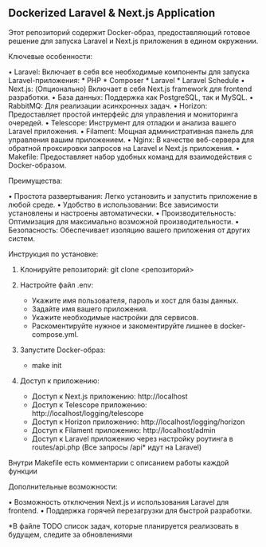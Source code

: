 ## Dockerized Laravel & Next.js Application

Этот репозиторий содержит Docker-образ, предоставляющий готовое решение для запуска Laravel и Next.js приложения в едином окружении.

Ключевые особенности:

• Laravel: Включает в себя все необходимые компоненты для запуска Laravel-приложения: 
    * PHP
    * Composer
    * Laravel
    * Laravel Schedule
• Next.js: (Опционально) Включает в себя Next.js framework для frontend разработки.
• База данных: Поддержка как PostgreSQL, так и MySQL.
• RabbitMQ: Для реализации асинхронных задач.
• Horizon: Предоставляет простой интерфейс для управления и мониторинга очередей.
• Telescope: Инструмент для отладки и анализа вашего Laravel приложения.
• Filament: Мощная административная панель для управления вашим приложением.
• Nginx: В качестве веб-сервера для обратной проксировки запросов на Laravel и Next.js приложения.
• Makefile: Предоставляет набор удобных команд для взаимодействия с Docker-образом.

Преимущества:

• Простота развертывания: Легко установить и запустить приложение в любой среде.
• Удобство в использовании: Все зависимости установлены и настроены автоматически.
• Производительность: Оптимизация для максимально возможной производительности.
• Безопасность: Обеспечивает изоляцию вашего приложения от других систем.

Инструкция по установке:

1. Клонируйте репозиторий:
git clone <репозиторий>

2. Настройте файл .env:
    * Укажите имя пользователя, пароль и хост для базы данных.
    * Задайте имя вашего приложения.
    * Укажите необходимые настройки для сервисов.
    * Раскоментируйте нужное и закоментируйте лишнее в docker-compose.yml.

3. Запустите Docker-образ:
    * make init

4. Доступ к приложению: 
    * Доступ к Next.js приложению: http://localhost
    * Доступ к Telescope приложению: http://localhost/logging/telescope
    * Доступ к Horizon приложению: http://localhost/logging/horizon
    * Доступ к Filament приложению: http://localhost/admin
    * Доступ к Laravel приложению через настройку роутинга в routes/api.php (Все запросы /api* идут на Laravel)

Внутри Makefile есть комментарии с описанием работы каждой функции

Дополнительные возможности:

• Возможность отключения Next.js и использования Laravel для frontend.
• Поддержка горячей перезагрузки для быстрой разработки.

*В файле TODO список задач, которые планируется реализовать в будущем, следите за обновлениями